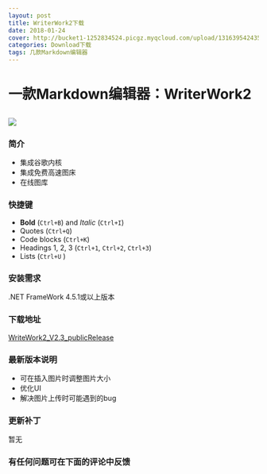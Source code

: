 ```yaml
---
layout: post
title: WriterWork2下载
date: 2018-01-24
cover: http://bucket1-1252834524.picgz.myqcloud.com/upload/131639542435846551.png
categories: Download下载
tags: 几款Markdown编辑器
---
```

# 一款Markdown编辑器：WriterWork2 #
![](http://bucket1-1252834524.picgz.myqcloud.com/upload/131639542435846551.png)
--------

### 简介 ###
- 集成谷歌内核
- 集成免费高速图床
- 在线图库

### 快捷键
- **Bold** (`Ctrl+B`) and *Italic* (`Ctrl+I`)
- Quotes (`Ctrl+Q`)
- Code blocks (`Ctrl+K`)
- Headings 1, 2, 3 (`Ctrl+1`, `Ctrl+2`, `Ctrl+3`)
- Lists (`Ctrl+U` ) 

### 安装需求
.NET FrameWork 4.5.1或以上版本

### 下载地址 ###
 [WriteWork2_V2.3_publicRelease]( "")
### 最新版本说明 ###

 - 可在插入图片时调整图片大小
 - 优化UI
 - 解决图片上传时可能遇到的bug

### 更新补丁 ###
 暂无
### 有任何问题可在下面的评论中反馈
